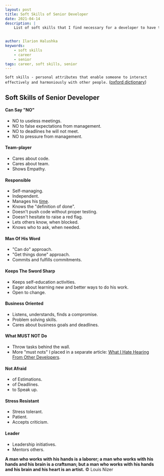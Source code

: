 ```yaml
---
layout: post
title: Soft Skills of Senior Developer
date: 2021-04-14
description: |
    List of soft skills that I find necessary for a developer to have the right to call himself a Senior.
    

author: Ilarion Halushka
keywords:
    - soft skills
    - career
    - senior
tags: career, soft skills, senior
---
```


`Soft skills - personal attributes that enable someone to interact effectively and harmoniously with other people.`
([oxford dictionary](http://www.oxforddictionaries.com/definition/english/soft-skills))

## Soft Skills of Senior Developer

#### Can Say "NO"
* NO to useless meetings.
* NO to false expectations from management.
* NO to deadlines he will not meet.
* NO to pressure from management.

#### Team-player
* Cares about code.
* Cares about team.
* Shows Empathy.

#### Responsible
* Self-managing.
* Independent.
* Manages his <a target="_blank" href="/Time-Management-Tips">time</a>.
* Knows the "definition of done".
* Doesn't push code without proper testing.
* Doesn't hesitate to raise a red flag.
* Lets others know, when blocked.
* Knows who to ask, when needed.

#### Man Of His Word
* "Can do" approach.
* "Get things done" approach.
* Commits and fulfills commitments.

#### Keeps The Sword Sharp
* Keeps self-education activities.
* Eager about learning new and better ways to do his work.
* Open to change.
  
#### Business Oriented
* Listens, understands, finds a compromise.
* Problem solving skills.
* Cares about business goals and deadlines.

#### What MUST NOT Do
* Throw tasks behind the wall.
* More "must nots" I placed in a separate article:
  <a target="_blank" href="/What-I-Hate-Hearing-From-Other-Developers">What I Hate Hearing From Other Developers</a>.

#### Not Afraid
* of Estimations.
* of Deadlines.
* to Speak up.

#### Stress Resistant
* Stress tolerant.
* Patient.
* Accepts criticism.

#### Leader
* Leadership initiatives.
* Mentors others.

**A man who works with his hands is a laborer; 
a man who works with his hands and his brain is a craftsman;
but a man who works with his hands and his brain and his heart is an artist.** © Louis Nizer





